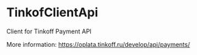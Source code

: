 # TinkofClientApi
Client for Tinkoff Payment API

More information: https://oplata.tinkoff.ru/develop/api/payments/
